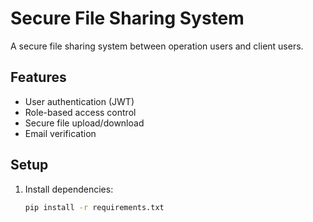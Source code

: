 # Secure File Sharing System

A secure file sharing system between operation users and client users.

## Features

- User authentication (JWT)
- Role-based access control
- Secure file upload/download
- Email verification

## Setup

1. Install dependencies:
   ```bash
   pip install -r requirements.txt